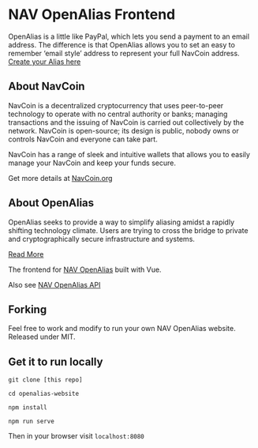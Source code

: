 # NAV OpenAlias Frontend

OpenAlias is a little like PayPal, which lets you send a payment to an email address. The difference is that OpenAlias allows you to set an easy to remember ‘email style’ address to represent your full NavCoin address.
[Create your Alias here](https://openalias.nav.community/#/)

## About NavCoin

NavCoin is a decentralized cryptocurrency that uses peer-to-peer technology to operate with no central authority or banks; managing transactions and the issuing of NavCoin is carried out collectively by the network. NavCoin is open-source; its design is public, nobody owns or controls NavCoin and everyone can take part.

NavCoin has a range of sleek and intuitive wallets that allows you to easily manage your NavCoin and keep your funds secure.

Get more details at [NavCoin.org](https://navcoin.org)

## About OpenAlias

OpenAlias seeks to provide a way to simplify aliasing amidst a rapidly shifting technology climate. Users are trying to cross the bridge to private and cryptographically secure infrastructure and systems.

[Read More](http://openalias.org/)


The frontend for [NAV OpenAlias](https://openalias.nav.community/) built with Vue.

Also see [NAV OpenAlias API](https://github.com/Encrypt-S/openalias-api)

## Forking

Feel free to work and modify to run your own NAV OpenAlias website. Released under MIT.

## Get it to run locally

`git clone [this repo]`

`cd openalias-website`

`npm install`

`npm run serve`

Then in your browser visit `localhost:8080`
